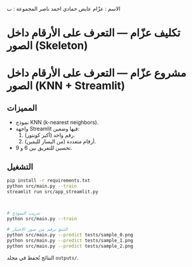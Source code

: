 
الاسم : عزّام عايض حمادي احمد ناصر
المجموعة : ب


# تكليف عزّام — التعرف على الأرقام داخل الصور (Skeleton)



# مشروع عزّام — التعرف على الأرقام داخل الصور (KNN + Streamlit)

## المميزات
- نموذج KNN (k-nearest neighbors).
- واجهة Streamlit فيها وضعين:
  1. رقم واحد (أكبر كونتور).
  2. أرقام متعددة (من اليسار لليمين).
- تحسين للتفريق بين 6 و 9.

## التشغيل
```bash
pip install -r requirements.txt
python src/main.py --train
streamlit run src/app_streamlit.py



# تدريب النموذج
python src/main.py --train

# التنبؤ برقم من صور الاختبار
python src/main.py --predict tests/sample_0.png
python src/main.py --predict tests/sample_1.png
python src/main.py --predict tests/sample_2.png
```
النتائج تُحفظ في مجلد `outputs/`.
